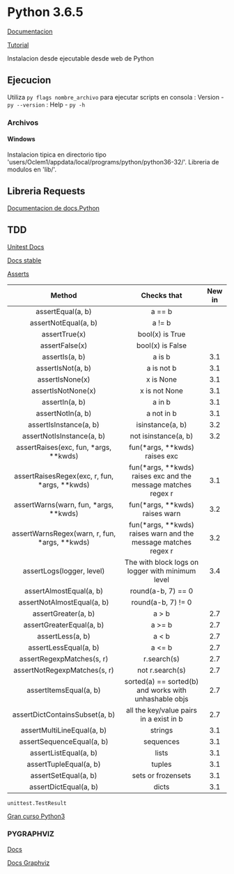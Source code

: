 # Python 3.6.5

[Documentacion](https://docs.python.org/3.6/index.html)

[Tutorial](https://docs.python.org/3.6/tutorial/index.html)



Instalacion desde ejecutable desde web de Python

## Ejecucion
Utiliza `py flags nombre_archivo` para ejecutar scripts en consola
  : Version - `py --version`
  : Help - `py -h`


### Archivos

#### Windows

Instalacion tipica en directorio tipo 'users/Oclem1/appdata/local/programs/python/python36-32/'.
Libreria de modulos en 'lib/'.


## Libreria Requests

[Documentacion de docs.Python](http://docs.python-requests.org/es/latest/user/quickstart.html#realizar-un-peticion)


## TDD

[Unitest Docs](https://docs.python.org/3/library/unittest.html)

[Docs stable](https://python.readthedocs.io/en/stable/library/unittest.html)

[Asserts](https://docs.python.org/3/library/unittest.html#classes-and-functions)

|Method					|	Checks that				 |	New in 		|
|:---------------------:|:--------------------------:|:------------:|
|assertEqual(a, b)		|		a == b	 			 |	|
|assertNotEqual(a, b)	|		a != b	 			 |	|
|assertTrue(x)			|		bool(x) is True	 	 |	|
|assertFalse(x)			|		bool(x) is False	 |	|
|assertIs(a, b)			|		a is b				 |	3.1		|
|assertIsNot(a, b)		|		a is not b			 |	3.1		|
|assertIsNone(x)		|		x is None			 |	3.1		|
|assertIsNotNone(x)		|		x is not None		 |	3.1		|
|assertIn(a, b)			|		a in b				 |	3.1		|
|assertNotIn(a, b)		|		a not in b			 |	3.1		|
|assertIsInstance(a, b)		|	isinstance(a, b)	 |	3.2		|
|assertNotIsInstance(a, b)	|	not isinstance(a, b) |	3.2		|
|assertRaises(exc, fun, \*args, \*\*kwds)		 	|	fun(\*args, \*\*kwds) raises exc	|	|
|assertRaisesRegex(exc, r, fun, \*args, \*\*kwds)	|	fun(\*args, \*\*kwds) raises exc and the message matches regex r	|	3.1	|
|assertWarns(warn, fun, \*args, \*\*kwds)			|	fun(\*args, \*\*kwds) raises warn 	|	3.2	|
|assertWarnsRegex(warn, r, fun, \*args, \*\*kwds)	|	fun(\*args, \*\*kwds) raises warn and the message matches regex r	|	3.2	|
|assertLogs(logger, level)		|	The with block logs on logger with minimum level	|	3.4	|
|assertAlmostEqual(a, b)		|	round(a-b, 7) == 0	|	| 
|assertNotAlmostEqual(a, b)		|	round(a-b, 7) != 0	|	| 
|assertGreater(a, b)			| 	a > b			|	2.7		|
|assertGreaterEqual(a, b)		|	a >= b			|	2.7		|
|assertLess(a, b)				|	a < b			|	2.7		|
|assertLessEqual(a, b)			|	a <= b			|	2.7		|
|assertRegexpMatches(s, r)		|	r.search(s)		|	2.7		|
|assertNotRegexpMatches(s, r)	|	not r.search(s)	|	2.7		|
|assertItemsEqual(a, b)			|	sorted(a) == sorted(b) and works with unhashable objs 	|	2.7		|
|assertDictContainsSubset(a, b)	|	all the key/value pairs in a exist in b 	|	2.7		|
|assertMultiLineEqual(a, b)		|	strings				|	3.1	|
|assertSequenceEqual(a, b)		|	sequences			|	3.1	|
|assertListEqual(a, b)			|	lists				|	3.1	|
|assertTupleEqual(a, b)			|	tuples				|	3.1	|
|assertSetEqual(a, b)			|	sets or frozensets	|	3.1	|
|assertDictEqual(a, b)			|	dicts				|	3.1	|


`unittest.TestResult`

[Gran curso Python3](http://www.diveintopython3.net/table-of-contents.html#your-first-python-program)


### PYGRAPHVIZ

[Docs](https://pygraphviz.github.io/documentation.html)

[Docs Graphviz](https://graphviz.org/doc/info/shapes.html)



